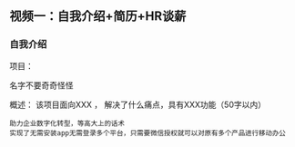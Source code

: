 ## 视频一：自我介绍+简历+HR谈薪

### 自我介绍


项目：

名字不要奇奇怪怪

概述：
    该项目面向XXX ， 解决了什么痛点，具有XXX功能（50字以内）

    助力企业数字化转型，等高大上的话术
    实现了无需安装app无需登录多个平台，只需要微信授权就可以对原有多个产品进行移动办公

